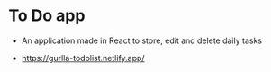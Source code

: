 # To Do app

- An application made in React to store, edit and delete daily tasks 

- https://gurlla-todolist.netlify.app/